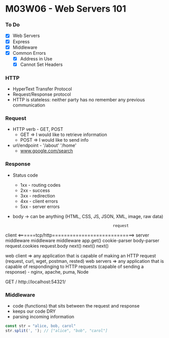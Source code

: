 # M03W06 - Web Servers 101

### To Do
- [x] Web Servers
- [x] Express
- [x] Middleware
- [x] Common Errors
  - [x] Address in Use
  - [x] Cannot Set Headers

### HTTP
* HyperText Transfer Protocol
* Request/Response protocol
* HTTP is stateless: neither party has no remember any previous communication

### Request
* HTTP verb - GET, POST
  * GET => I would like to retrieve information
  * POST => I would like to send info
* url/endpoint - '/about' '/home'
  * www.google.com/search

### Response
* Status code
  * 1xx - routing codes
  * 2xx - success
  * 3xx - redirection
  * 4xx - client errors
  * 5xx - server errors
* body -> can be anything (HTML, CSS, JS, JSON, XML, image, raw data)

                                                  request
client <======tcp/http============================> server
        middleware      middleware   middleware   app.get()
       cookie-parser    body-parser
       request.cookies  request.body
        next()          next()          next()      

web client => any application that is capable of making an HTTP request (request, curl, wget, postman, rested)
web servers => any application that is capable of respondinging to HTTP requests (capable of sending a response) - nginx, apache, puma, Node


GET /
http://localhost:54321/


### Middleware
* code (functions) that sits between the request and response
* keeps our code DRY
* parsing incoming information

```js
const str = "alice, bob, carol"
str.split(', '); // ["alice", "bob", "carol"]
``` 








